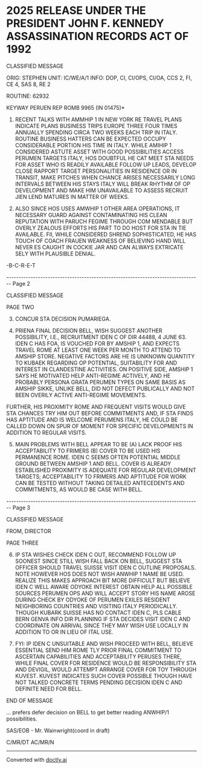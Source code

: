 # 2025 RELEASE UNDER THE PRESIDENT JOHN F. KENNEDY ASSASSINATION RECORDS ACT OF 1992

CLASSIFIED MESSAGE

ORIG: STEPHEN
UNIT: IC/WE/A/1
INFO:
DOP, CI, CI/OPS, CI/OA, CCS 2, FI, CE 4, SAS 8, RE 2

ROUTINE: 62932

KEYWAY PERUEN
REP ROMB 9965 (IN 01475)*

1. RECENT TALKS WITH AMMHIP 1 IN NEW YORK RE TRAVEL PLANS INDICATE PLANS
   BUSINESS TRIPS EUROPE THREE FOUR TIMES ANNUALLY SPENDING CIRCA TWO WEEKS EACH
   TRIP IN ITALY. ROUTINE BUSINESS HATTERS CAN BE EXPECTED OCCUPY CONSIDERABLE
   PORTION HIS TIME IN ITALY. WHILE AMIHIP 1 CONSIDERED ASTUTE ASSET WITH GOOD
   POSSIBILITIES ACCESS PERUMEN TARGETS ITALY, HOS DOUBTFUL HE CAT MEET STA NEEDS
   FOR ASSET WHO IS READILY AVAILABLE FOLLOW UP LEADS, DEVELOP CLOSE RAPPORT TARGET
   PERSONALITIES IN RESIDENCE OR IN TRANSIT, MAKE PITCHES WHEN CHANCE ARISES
   NECESSARILY LONG INTERVALS BETWEEN HIS STAYS ITALY WILL BREAK RHYTHM OF OP
   DEVELOPMENT AND MAKE HIM UNAVAILABLE TO ASSESS RECRUIT JIEN LEND MATURES IN
   MATTER OF WEEKS.

2. ALSO SINCE HOS USES AMWHIP 1 OTHER AREA OPERATIONS, IT NECESSARY GUARD
   AGAINST CONTAMINATING HIS CLEAN REPUTATION WITH PARUCH FEGIME THROUGH COM
   MENDABLE BUT OVERLY ZEALOUS EFFORTS HIS PART TO DO HOST FOR STA IN TIE AVAILABLE.
   FII, WHILE CONSIDERED SHREND SOPHISTICATED, HE HAS TOUCH OF COACH FRAUEN
   WEAKNESS OF BELIEVING HAND WILL NEVER ES CAUGHT IN COCKIE JAR AND CAN ALWAYS
   EXTRICATE SELY WITH PLAUSIBLE DENIAL.

-B-C-R-E-T


-------------------------------------------------------------------------------- Page 2

CLASSIFIED MESSAGE

PAGE TWO

3. CONCUR STA DECISION PUMARIEGA.

4. PRIENA FINAL DECISION BELL, WISH SUGGEST ANOTHER POSSIBILITY, I.E.,
   RECRUITMENT IDEN C OF DIR 44488, 4 JUNE 63. IDEN C HAS FOA, IS VOUCHED FOR BY
   AMSHIP 1, AND EXPECTS TRAVEL ROME AT LEAST ONE WEEK PER MONTH TO ATTEND TO
   AMSHIP STORE. NEGATIVE FACTORS ARE HE IS UNKNOWN QUANTITY TO KUBAEK REGARDING
   OP POTENTIAL, SUITABILITY FOR AND INTEREST IN CLANDESTINE ACTIVITIES. ON
   POSITIVE SIDE, AMSHIP 1 SAYS HE MOTIVATED HELP ANTI-REGIME ACTIVELY, AND HE
   PROBABLY PERSONA GRATA PERUMEN TYPES ON SAME BASIS AS AMSHIP SIKKE, UNLIKE
   BELL, DID NOT DEFECT PUBLICALLY AND NOT BEEN OVERILY ACTIVE ANTI-REGIME MOVEMENTS.

FURTHER, HIS PROXIMITY ROME AND FREQUENT VISITS WOULD GIVE STA CHANCES TRY HIM
OUT BEFORE COMMITMENTS AND, IF STA FINDS HAS APTITUDE AND IS WELCOME PERUMENS
ITALY, HE COULD BE CALLED DOWN ON SPUR OF MOMENT FOR SPECIFIC DEVELOPMENTS IN
ADDITION TO REGULAR VISITS.

5. MAIN PROBLEMS WITH BELL APPEAR TO BE (A) LACK PROOF HIS ACCEPTABILITY
   TO FRIMERS (B) COVER TO BE USED HIS PERMANENCE ROME. IDEN C SEEMS OFTEN
   POTENTIAL MIDDLE GROUND BETWEEN AMSHIP 1 AND BELL. COVER IS ALREADY ESTABLISHED
   PROXIMITY IS ADEQUATE FOR REGULAR DEVELOPMENT TARGETS; ACCEPTABILITY TO
   FRIMERS AND APTITUDE FOR WORK CAN BE TESTED WITHOUT TAKING DETAILED ANTECEDENTS
   AND COMMITMENTS, AS WOULD BE CASE WITH BELL.


-------------------------------------------------------------------------------- Page 3

CLASSIFIED MESSAGE

FROM, DIRECTOR

PAGE THREE

6.  IP STA WISHES CHECK IDEN C OUT, RECOMMEND FOLLOW UP SOONEST SINCE
    STILL WISH FALL BACK ON BELL, SUGGEST STA OFFICER SHOULD TRAVEL SUISSE VISIT
    IDEN C OUTLINE PROPOSALS. NOTE HOWEVER HOS DOES NOT WISH ANWHIP 1 NAME BE USED.
    REALIZE THIS MAKES APPROACH BIT MORE DIFFICULT BUT BELIEVE IDEN C WELL AWARE
    ODYOKE INTEREST OBTAIN HELP ALL POSSIBLE SOURCES PERUMEN OPS AND WILL ACCEPT
    STORY HIS NAME AROSE DURING CHECK BY ODYOKE OF PERUMEN EXILES RESIDENT
    NEIGHBORING COUNTRIES AND VISITING ITALY PERIODICALLY. THOUGH KUBARK SUISSE
    HAS NO CONTACT IDEN C, PLS CABLE BERN GENVA INFO DIR PLANNING IF STA DECIDES VISIT
    IDEN C AND COORDINATE ON ARRIVAL SINCE THEY MAY WISH USE LOCALLY IN ADDITION TO
    OR IN LIEU OF ITAL USE.

7. FYI: IP IDEN C UNSUITABLE AND WISH PROCEED WITH BELL, BELIEVE
   ESSENTIAL SEND HIM ROME TLY PRIOR FINAL COMMITMENT TO ASCERTAIN CAPABILITIES
   AND ACCEPTABILITY PERUSES THERE, WHILE FINAL COVER FOR RESIDENCE WOULD BE
   RESPONSIBILITY STA AND DEVIGIL, WOULD ATTEMPT ARRANGE COVER FOR TOY THROUGH
   KUVEST. KUVEST INDICATES SUCH COVER POSSIBLE THOUGH HAVE NOT TALKED CONCRETE
   TERMS PENDING DECISION IDEN C AND DEFINITE NEED FOR BELL.

END OF MESSAGE

... prefers defer decision on BELL to get better reading ANWHIP/1 possibilities.

SAS/EOB - Mr. Wainwright(coord in draft)

C/MR/DT
AC/MR/N


---
Converted with [doctly.ai](https://doctly.ai)